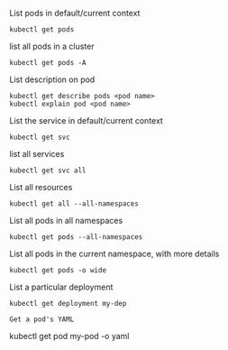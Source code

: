 List pods in default/current context
```
kubectl get pods
```
list all pods in a cluster
```
kubectl get pods -A
```
List description on pod
```
kubectl get describe pods <pod name>
kubectl explain pod <pod name>
```
List the service in default/current context 
```
kubectl get svc
```
list all services
```
kubectl get svc all
```
List all resources
```
kubectl get all --all-namespaces
```
List all pods in all namespaces
```
kubectl get pods --all-namespaces 
```
List all pods in the current namespace, with more details
```
kubectl get pods -o wide
```
List a particular deployment
```
kubectl get deployment my-dep
```
```
Get a pod's YAML
```
kubectl get pod my-pod -o yaml
```